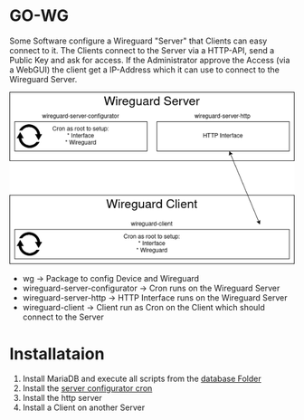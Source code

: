 # GO-WG

Some Software configure a Wireguard "Server" that Clients can easy connect to it. 
The Clients connect to the Server via a HTTP-API, send a Public Key and ask for access. 
If the Administrator approve the Access (via a WebGUI) the client get a IP-Address which it can use to connect to the Wireguard Server.

![Plan](statik/Plan.png "Plan")

* wg -> Package to config Device and Wireguard
* wireguard-server-configurator -> Cron runs on the Wireguard Server
* wireguard-server-http -> HTTP Interface runs on the Wireguard Server
* wireguard-client -> Client run as Cron on the Client which should connect to the Server

# Installataion
1) Install MariaDB and execute all scripts from the [database Folder](https://github.com/kekskurse/go-wg/tree/master/database) 
2) Install the [server configurator cron](https://github.com/kekskurse/go-wg/tree/master/wireguard-server-configurator)
3) Install the http server
4) Install a Client on another Server